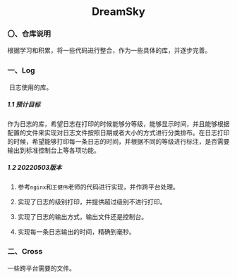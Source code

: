 <div align = "center">
	<font size = "5">
    	<b>DreamSky</b>
    </font>    
</div>

### 〇、仓库说明

​		根据学习和积累，将一些代码进行整合，作为一些具体的库，并逐步完善。

### 一、Log

​		日志使用的库。

##### 1.1 预计目标

​		作为日志的库，希望日志在打印的时候能够分等级，能够显示时间，并且能够根据配置的文件来实现对日志文件按照日期或者大小的方式进行分类排布。在日志打印的时候，希望能够打印每一条日志的时间，并根据不同的等级进行标注，是否需要输出到标准控制台上等各项功能。

##### 1.2 20220503版本

1. 参考`nginx`和`王健伟`老师的代码进行实现，并作跨平台处理。

2. 实现了日志的级别打印，并提供超过级别不进行打印。
3. 实现了日志的输出方式，输出文件还是控制台。
4. 实现每一条日志输出的时间，精确到毫秒。

### 二、Cross

一些跨平台需要的文件。